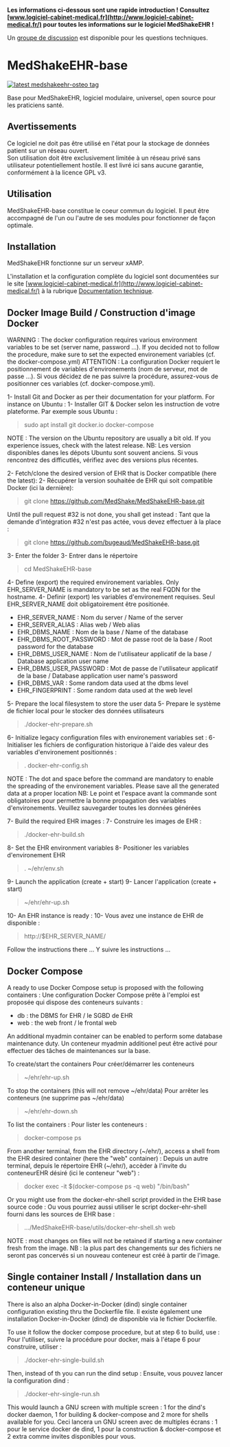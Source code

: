**Les informations ci-dessous sont une rapide introduction !
Consultez [www.logiciel-cabinet-medical.fr](http://www.logiciel-cabinet-medical.fr/) pour toutes les informations sur le logiciel MedShakeEHR !**

Un [groupe de discussion](https://groups.google.com/forum/#!forum/medshakeehr) est disponible pour les questions techniques.

# MedShakeEHR-base
[![latest medshakeehr-osteo tag][latest-tag]][latest-link]

[latest-tag]: https://img.shields.io/github/v/release/MedShake/MedshakeEHR-base?display_name=tag&label=version
[latest-link]: https://github.com/MedShake/MedShakeEHR-base/releases/latest

Base pour MedShakeEHR, logiciel modulaire, universel, open source pour les praticiens santé.

## Avertissements
Ce logiciel ne doit pas être utilisé en l'état pour la stockage de données patient sur un réseau ouvert.  
Son utilisation doit être exclusivement limitée à un réseau privé sans utilisateur potentiellement hostile.
Il est livré ici sans aucune garantie, conformément à la licence GPL v3.

## Utilisation
MedShakeEHR-base constitue le coeur commun du logiciel. Il peut être accompagné de l'un ou l'autre de ses modules pour fonctionner de façon optimale.

## Installation
MedShakeEHR fonctionne sur un serveur xAMP.  

L'installation et la configuration complète du logiciel sont documentées sur le site [www.logiciel-cabinet-medical.fr](http://www.logiciel-cabinet-medical.fr/) à la rubrique [Documentation technique](http://www.logiciel-cabinet-medical.fr/documentation-technique/).

## Docker Image Build / Construction d'image Docker

WARNING : The docker configuration requires various environment variables to be set (server name, password ...). If you decided not to follow the procedure, make sure to set the expected environement variables (cf. the docker-compose.yml)
ATTENTION : La configuration Docker requiert le positionnement de variables d'environements (nom de serveur, mot de passe ...). Si vous décidez de ne pas suivre la procédure, assurez-vous de positionner ces variables (cf. docker-compose.yml).

1- Install Git and Docker as per their documentation for your platform. For instance on Ubuntu :
1- Installer GIT & Docker selon les instruction de votre plateforme. Par exemple sous Ubuntu :

>sudo apt install git docker.io docker-compose

NOTE : The version on the Ubuntu repository are usually a bit old. If you experience issues, check with the latest release.
NB: Les version disponibles danes les dépots Ubuntu sont souvent anciens. Si vous rencontrez des difficutlés, vérifiez avec des versions plus récentes.

2- Fetch/clone the desired version of EHR that is Docker compatible (here the latest):
2- Récupérer la version souhaitée de EHR qui soit compatible Docker (ici la dernière):

>git clone https://github.com/MedShake/MedShakeEHR-base.git

Until the pull request #32 is not done, you shall get instead :
Tant que la demande d'intégration #32 n'est pas actée, vous devez effectuer à la place :

>git clone https://github.com/bugeaud/MedShakeEHR-base.git

3- Enter the folder
3- Entrer dans le répertoire

>cd MedShakeEHR-base

4- Define (export) the required environement variables. Only EHR_SERVER_NAME is mandatory to be set as the real FQDN for the hostname.
4- Definir (export) les variables d'environement requises. Seul EHR_SERVER_NAME doit obligatoirement être positionée.

  - EHR_SERVER_NAME  : Nom du server / Name of the server
  - EHR_SERVER_ALIAS : Alias web / Web alias
  - EHR_DBMS_NAME : Nom de la base / Name of the database
  - EHR_DBMS_ROOT_PASSWORD : Mot de passe root de la base / Root password for the database
  - EHR_DBMS_USER_NAME :  Nom de l'utilisateur applicatif de la base / Database application user name
  - EHR_DBMS_USER_PASSWORD : Mot de passe de l'utilisateur applicatif de la base / Database application user name's password
  - EHR_DBMS_VAR : Some random data used at the dbms level
  - EHR_FINGERPRINT : Some random data used at the web level

5- Prepare the local filesystem to store the user data
5- Prepare le système de fichier local pour le stocker des données utilisateurs

> ./docker-ehr-prepare.sh

6- Initialize legacy configuration files with environement variables set :
6- Initialiser les fichiers de configuration historique à l'aide des valeur des variables d'environement positionnés :

> . docker-ehr-config.sh

NOTE : The dot and space before the command are mandatory to enable the spreading of the environement variables. Please save all the generated data at a proper location
NB: Le point et l'espace avant la commande sont obligatoires pour permettre la bonne propagation des variables d'environements. Veuillez sauvegarder toutes les données générées

7- Build the required EHR images :
7- Construire les images de EHR :

> ./docker-ehr-build.sh

8- Set the EHR environment variables
8- Positioner les variables d'environement EHR

> . ~/ehr/env.sh

9- Launch the application (create + start)
9- Lancer l'application (create + start)

> ~/ehr/ehr-up.sh

10- An EHR instance is ready :
10- Vous avez une instance de EHR de disponible :

>http://$EHR_SERVER_NAME/

Follow the instructions there ...
Y suivre les instructions ...

## Docker Compose

A ready to use Docker Compose setup is proposed with the following containers :
Une configuration Docker Compose prête à l'emploi est proposée qui dispose des conteneurs suivants :
- db : the DBMS for EHR / le SGBD de EHR
- web : the web front / le frontal web

An additional myadmin container can be enabled to perform some database maintenance duty.
Un conteneur myadmin additionel peut être activé pour effectuer des tâches de maintenances sur la base.

To create/start the containers
Pour créer/démarrer les conteneurs

> ~/ehr/ehr-up.sh

To stop the containers (this will not remove ~/ehr/data)
Pour arrêter les conteneurs (ne supprime pas ~/ehr/data)

> ~/ehr/ehr-down.sh

To list the containers :
Pour lister les conteneurs :

> docker-compose ps

From another terminal, from the EHR directory (~/ehr/), access a shell from the EHR desired container (here the "web" container) :
Depuis un autre terminal, depuis le répertoire EHR (~/ehr/), accèder à l'invite du conteneurEHR  désiré (ici le conteneur "web") :

>  docker exec -it $(docker-compose ps -q web) "/bin/bash"

Or you might  use from the docker-ehr-shell script provided in the EHR base source code : 
Ou vous pourriez aussi utiliser le script docker-ehr-shell fourni dans les sources de EHR base :
> .../MedShakeEHR-base/utils/docker-ehr-shell.sh web

NOTE : most changes on files will not be retained if starting a new container fresh from the image.
NB : la plus part des changements sur des fichiers ne seront pas concervés si un nouveau conteneur est créé à partir de l'image.

## Single container Install / Installation dans un conteneur unique

There is also an alpha Docker-in-Docker (dind) single container configuration existing thru the Dockerfile file.
Il existe également une installation Docker-in-Docker (dind) de disponible via le fichier Dockerfile.

To use it follow the docker compose procedure, but at step 6 to build, use :
Pour l'utiliser, suivre la procédure pour docker, mais à l'étape 6 pour construire, utiliser  :

> ./docker-ehr-single-build.sh

Then, instead of th you can run the dind setup :
Ensuite, vous pouvez lancer la configuration dind :

> ./docker-ehr-single-run.sh

This would launch a GNU screen with multiple screen : 1 for the dind's docker daemon, 1 for building  & docker-compose and 2 more for shells available for you.
Ceci lancera un GNU screen avec de multiples écrans : 1 pour le service docker de dind, 1 pour la construction & docker-compose et 2 extra comme invites disponibles pour vous.
